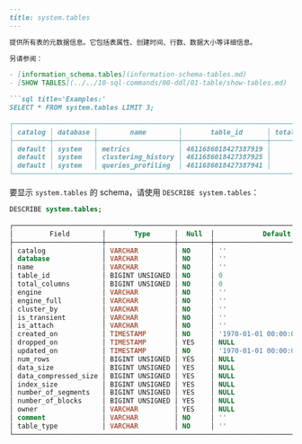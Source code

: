 ```md
---
title: system.tables
---

提供所有表的元数据信息。它包括表属性、创建时间、行数、数据大小等详细信息。

另请参阅：

- [information_schema.tables](information-schema-tables.md)
- [SHOW TABLES](../../10-sql-commands/00-ddl/01-table/show-tables.md)

```sql title='Examples:'
SELECT * FROM system.tables LIMIT 3;

┌─────────────────────────────────────────────────────────────────────────────────────────────────────────────────────────────────────────────────────────────────────────────────────────────────────────────────────────────────────────────────────────────────────────────────────────────────────────────────────────────────────────────────────────────────────────────────────────────────────────────────────────┐
│ catalog │ database │        name        │       table_id      │ total_columns │         engine        │      engine_full      │ cluster_by │ is_transient │ is_attach │         created_on         │      dropped_on     │         updated_on         │     num_rows     │     data_size    │ data_compressed_size │    index_size    │ number_of_segments │ number_of_blocks │       owner      │ comment │ table_type │
├─────────┼──────────┼────────────────────┼─────────────────────┼───────────────┼───────────────────────┼───────────────────────┼────────────┼──────────────┼───────────┼────────────────────────────┼─────────────────────┼────────────────────────────┼──────────────────┼──────────────────┼──────────────────────┼──────────────────┼────────────────────┼──────────────────┼──────────────────┼─────────┼────────────┤
│ default │ system   │ metrics            │ 4611686018427387919 │             5 │ SystemMetrics         │ SystemMetrics         │            │              │           │ 2024-11-20 21:04:12.950815 │ NULL                │ 2024-11-20 21:04:12.950815 │             NULL │             NULL │                 NULL │             NULL │               NULL │             NULL │ NULL             │         │ BASE TABLE │
│ default │ system   │ clustering_history │ 4611686018427387925 │             6 │ SystemLogTable        │ SystemLogTable        │            │              │           │ 2024-11-20 21:04:12.952439 │ NULL                │ 2024-11-20 21:04:12.952439 │             NULL │             NULL │                 NULL │             NULL │               NULL │             NULL │ NULL             │         │ BASE TABLE │
│ default │ system   │ queries_profiling  │ 4611686018427387941 │             7 │ QueriesProfilingTable │ QueriesProfilingTable │            │              │           │ 2024-11-20 21:04:12.952588 │ NULL                │ 2024-11-20 21:04:12.952588 │             NULL │             NULL │                 NULL │             NULL │               NULL │             NULL │ NULL             │         │ BASE TABLE │
└─────────────────────────────────────────────────────────────────────────────────────────────────────────────────────────────────────────────────────────────────────────────────────────────────────────────────────────────────────────────────────────────────────────────────────────────────────────────────────────────────────────────────────────────────────────────────────────────────────────────────────────┘
```

要显示 `system.tables` 的 schema，请使用 `DESCRIBE system.tables`：

```sql
DESCRIBE system.tables;

┌─────────────────────────────────────────────────────────────────────────────────────────┐
│         Field        │       Type      │  Null  │            Default           │  Extra │
├──────────────────────┼─────────────────┼────────┼──────────────────────────────┼────────┤
│ catalog              │ VARCHAR         │ NO     │ ''                           │        │
│ database             │ VARCHAR         │ NO     │ ''                           │        │
│ name                 │ VARCHAR         │ NO     │ ''                           │        │
│ table_id             │ BIGINT UNSIGNED │ NO     │ 0                            │        │
│ total_columns        │ BIGINT UNSIGNED │ NO     │ 0                            │        │
│ engine               │ VARCHAR         │ NO     │ ''                           │        │
│ engine_full          │ VARCHAR         │ NO     │ ''                           │        │
│ cluster_by           │ VARCHAR         │ NO     │ ''                           │        │
│ is_transient         │ VARCHAR         │ NO     │ ''                           │        │
│ is_attach            │ VARCHAR         │ NO     │ ''                           │        │
│ created_on           │ TIMESTAMP       │ NO     │ '1970-01-01 00:00:00.000000' │        │
│ dropped_on           │ TIMESTAMP       │ YES    │ NULL                         │        │
│ updated_on           │ TIMESTAMP       │ NO     │ '1970-01-01 00:00:00.000000' │        │
│ num_rows             │ BIGINT UNSIGNED │ YES    │ NULL                         │        │
│ data_size            │ BIGINT UNSIGNED │ YES    │ NULL                         │        │
│ data_compressed_size │ BIGINT UNSIGNED │ YES    │ NULL                         │        │
│ index_size           │ BIGINT UNSIGNED │ YES    │ NULL                         │        │
│ number_of_segments   │ BIGINT UNSIGNED │ YES    │ NULL                         │        │
│ number_of_blocks     │ BIGINT UNSIGNED │ YES    │ NULL                         │        │
│ owner                │ VARCHAR         │ YES    │ NULL                         │        │
│ comment              │ VARCHAR         │ NO     │ ''                           │        │
│ table_type           │ VARCHAR         │ NO     │ ''                           │        │
└─────────────────────────────────────────────────────────────────────────────────────────┘
```